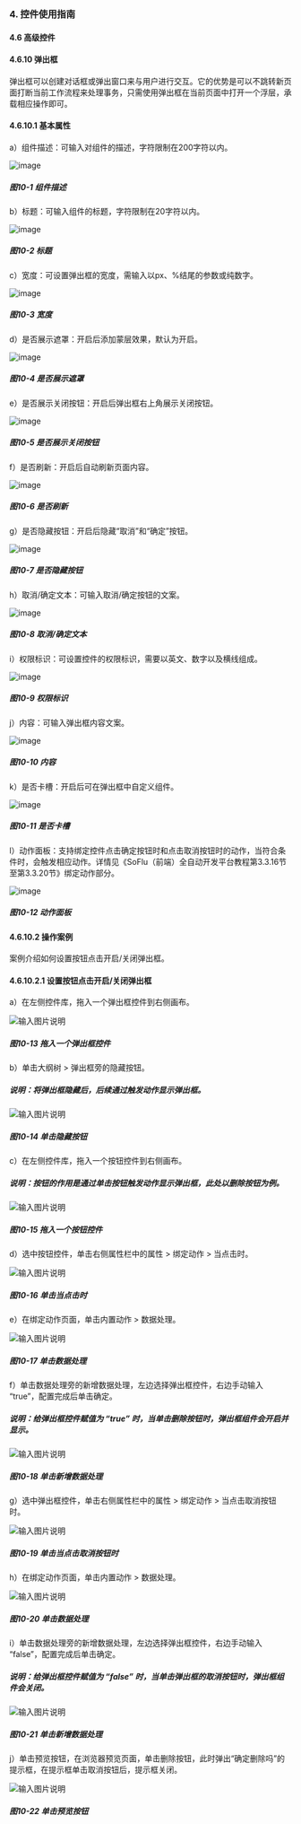 ### 4. 控件使用指南

#### 4.6 高级控件

#### 4.6.10 弹出框

弹出框可以创建对话框或弹出窗口来与用户进行交互。它的优势是可以不跳转新页面打断当前工作流程来处理事务，只需使用弹出框在当前页面中打开一个浮层，承载相应操作即可。

#### 4.6.10.1 基本属性

a）组件描述：可输入对组件的描述，字符限制在200字符以内。

![image](https://user-images.githubusercontent.com/79617492/226552741-32fde646-927e-43a6-a0ea-37476b200b88.png)

##### 图10-1 组件描述

b）标题：可输入组件的标题，字符限制在20字符以内。

![image](https://user-images.githubusercontent.com/79617492/226552765-34dacd3c-5648-479a-8521-13874c54ae46.png)

##### 图10-2 标题

c）宽度：可设置弹出框的宽度，需输入以px、%结尾的参数或纯数字。

![image](https://user-images.githubusercontent.com/79617492/226552796-cae66555-7eb3-4c42-87ad-424cbf9d5280.png)

##### 图10-3 宽度

d）是否展示遮罩：开启后添加蒙层效果，默认为开启。

![image](https://user-images.githubusercontent.com/79617492/226552875-65269e91-d7b1-4f06-975c-5bef867195d7.png)

##### 图10-4 是否展示遮罩

e）是否展示关闭按钮：开启后弹出框右上角展示关闭按钮。

![image](https://user-images.githubusercontent.com/79617492/226552895-dd334b6f-36fe-4ab6-8ddf-4886e4c38709.png)

##### 图10-5 是否展示关闭按钮

f）是否刷新：开启后自动刷新页面内容。

![image](https://user-images.githubusercontent.com/79617492/226552931-d5a4ef6b-59cc-4c9e-ae76-d774a47edb87.png)

##### 图10-6 是否刷新

g）是否隐藏按钮：开启后隐藏“取消”和“确定”按钮。

![image](https://user-images.githubusercontent.com/79617492/226552950-b33c11ac-c9f4-4f50-9ca3-0bca6f7a48af.png)

##### 图10-7 是否隐藏按钮

h）取消/确定文本：可输入取消/确定按钮的文案。

![image](https://user-images.githubusercontent.com/79617492/226552975-7a3053d2-abb0-4b08-994a-8401aeff9e33.png)

##### 图10-8 取消/确定文本

i）权限标识：可设置控件的权限标识，需要以英文、数字以及横线组成。

![image](https://user-images.githubusercontent.com/79617492/226553063-5be7d6c7-f03e-4ac4-9cc0-32bf89bca7a5.png)

##### 图10-9 权限标识

j）内容：可输入弹出框内容文案。

![image](https://user-images.githubusercontent.com/79617492/226553081-a081ef31-7d6a-4267-8c02-fb17fac2e372.png)

##### 图10-10 内容

k）是否卡槽：开启后可在弹出框中自定义组件。

![image](https://user-images.githubusercontent.com/79617492/226553100-899c7c7a-d7f7-4326-ad72-4e1c721393ca.png)

##### 图10-11 是否卡槽

l）动作面板：支持绑定控件点击确定按钮时和点击取消按钮时的动作，当符合条件时，会触发相应动作。详情见《SoFlu（前端）全自动开发平台教程第3.3.16节至第3.3.20节》绑定动作部分。

![image](https://user-images.githubusercontent.com/79617492/226553126-abf2ee18-7159-45dd-ab53-ee468af44e8f.png)

##### 图10-12 动作面板

#### 4.6.10.2 操作案例

案例介绍如何设置按钮点击开启/关闭弹出框。

#### 4.6.10.2.1 设置按钮点击开启/关闭弹出框 

a）在左侧控件库，拖入一个弹出框控件到右侧画布。

![输入图片说明](../../../../images/%20SoFlu%EF%BC%88%E5%89%8D%E7%AB%AF%EF%BC%89%E5%85%A8%E8%87%AA%E5%8A%A8%E5%BC%80%E5%8F%91%E5%B9%B3%E5%8F%B0%E6%95%99%E7%A8%8B/1.%20%E6%9C%80%E6%96%B0%E7%89%88%E6%9C%AC%20-%20%E6%9B%B4%E6%96%B0%E6%97%A5%E6%9C%9F%20-%202023.01.10/4.%20%E6%8E%A7%E4%BB%B6%E4%BD%BF%E7%94%A8%E6%8C%87%E5%8D%97/6.%20%E9%AB%98%E7%BA%A7%E6%8E%A7%E4%BB%B6/10-13.png)

##### 图10-13 拖入一个弹出框控件

b）单击大纲树 > 弹出框旁的隐藏按钮。

##### 说明：将弹出框隐藏后，后续通过触发动作显示弹出框。

![输入图片说明](../../../../images/%20SoFlu%EF%BC%88%E5%89%8D%E7%AB%AF%EF%BC%89%E5%85%A8%E8%87%AA%E5%8A%A8%E5%BC%80%E5%8F%91%E5%B9%B3%E5%8F%B0%E6%95%99%E7%A8%8B/1.%20%E6%9C%80%E6%96%B0%E7%89%88%E6%9C%AC%20-%20%E6%9B%B4%E6%96%B0%E6%97%A5%E6%9C%9F%20-%202023.01.10/4.%20%E6%8E%A7%E4%BB%B6%E4%BD%BF%E7%94%A8%E6%8C%87%E5%8D%97/6.%20%E9%AB%98%E7%BA%A7%E6%8E%A7%E4%BB%B6/10-14.png)

##### 图10-14 单击隐藏按钮

c）在左侧控件库，拖入一个按钮控件到右侧画布。

##### 说明：按钮的作用是通过单击按钮触发动作显示弹出框，此处以删除按钮为例。

![输入图片说明](../../../../images/%20SoFlu%EF%BC%88%E5%89%8D%E7%AB%AF%EF%BC%89%E5%85%A8%E8%87%AA%E5%8A%A8%E5%BC%80%E5%8F%91%E5%B9%B3%E5%8F%B0%E6%95%99%E7%A8%8B/1.%20%E6%9C%80%E6%96%B0%E7%89%88%E6%9C%AC%20-%20%E6%9B%B4%E6%96%B0%E6%97%A5%E6%9C%9F%20-%202023.01.10/4.%20%E6%8E%A7%E4%BB%B6%E4%BD%BF%E7%94%A8%E6%8C%87%E5%8D%97/6.%20%E9%AB%98%E7%BA%A7%E6%8E%A7%E4%BB%B6/10-15.png)

##### 图10-15 拖入一个按钮控件

d）选中按钮控件，单击右侧属性栏中的属性 > 绑定动作 > 当点击时。

![输入图片说明](../../../../images/%20SoFlu%EF%BC%88%E5%89%8D%E7%AB%AF%EF%BC%89%E5%85%A8%E8%87%AA%E5%8A%A8%E5%BC%80%E5%8F%91%E5%B9%B3%E5%8F%B0%E6%95%99%E7%A8%8B/1.%20%E6%9C%80%E6%96%B0%E7%89%88%E6%9C%AC%20-%20%E6%9B%B4%E6%96%B0%E6%97%A5%E6%9C%9F%20-%202023.01.10/4.%20%E6%8E%A7%E4%BB%B6%E4%BD%BF%E7%94%A8%E6%8C%87%E5%8D%97/6.%20%E9%AB%98%E7%BA%A7%E6%8E%A7%E4%BB%B6/10-16.png)

##### 图10-16 单击当点击时

e）在绑定动作页面，单击内置动作 > 数据处理。

![输入图片说明](../../../../images/%20SoFlu%EF%BC%88%E5%89%8D%E7%AB%AF%EF%BC%89%E5%85%A8%E8%87%AA%E5%8A%A8%E5%BC%80%E5%8F%91%E5%B9%B3%E5%8F%B0%E6%95%99%E7%A8%8B/1.%20%E6%9C%80%E6%96%B0%E7%89%88%E6%9C%AC%20-%20%E6%9B%B4%E6%96%B0%E6%97%A5%E6%9C%9F%20-%202023.01.10/4.%20%E6%8E%A7%E4%BB%B6%E4%BD%BF%E7%94%A8%E6%8C%87%E5%8D%97/6.%20%E9%AB%98%E7%BA%A7%E6%8E%A7%E4%BB%B6/10-17.png)

##### 图10-17 单击数据处理

f）单击数据处理旁的新增数据处理，左边选择弹出框控件，右边手动输入 “true”，配置完成后单击确定。

##### 说明：给弹出框控件赋值为 “true” 时，当单击删除按钮时，弹出框组件会开启并显示。

![输入图片说明](../../../../images/%20SoFlu%EF%BC%88%E5%89%8D%E7%AB%AF%EF%BC%89%E5%85%A8%E8%87%AA%E5%8A%A8%E5%BC%80%E5%8F%91%E5%B9%B3%E5%8F%B0%E6%95%99%E7%A8%8B/1.%20%E6%9C%80%E6%96%B0%E7%89%88%E6%9C%AC%20-%20%E6%9B%B4%E6%96%B0%E6%97%A5%E6%9C%9F%20-%202023.01.10/4.%20%E6%8E%A7%E4%BB%B6%E4%BD%BF%E7%94%A8%E6%8C%87%E5%8D%97/6.%20%E9%AB%98%E7%BA%A7%E6%8E%A7%E4%BB%B6/10-18.png)

##### 图10-18 单击新增数据处理

g）选中弹出框控件，单击右侧属性栏中的属性 > 绑定动作 > 当点击取消按钮时。

![输入图片说明](../../../../images/%20SoFlu%EF%BC%88%E5%89%8D%E7%AB%AF%EF%BC%89%E5%85%A8%E8%87%AA%E5%8A%A8%E5%BC%80%E5%8F%91%E5%B9%B3%E5%8F%B0%E6%95%99%E7%A8%8B/1.%20%E6%9C%80%E6%96%B0%E7%89%88%E6%9C%AC%20-%20%E6%9B%B4%E6%96%B0%E6%97%A5%E6%9C%9F%20-%202023.01.10/4.%20%E6%8E%A7%E4%BB%B6%E4%BD%BF%E7%94%A8%E6%8C%87%E5%8D%97/6.%20%E9%AB%98%E7%BA%A7%E6%8E%A7%E4%BB%B6/10-19.png)

##### 图10-19 单击当点击取消按钮时

h）在绑定动作页面，单击内置动作 > 数据处理。

![输入图片说明](../../../../images/%20SoFlu%EF%BC%88%E5%89%8D%E7%AB%AF%EF%BC%89%E5%85%A8%E8%87%AA%E5%8A%A8%E5%BC%80%E5%8F%91%E5%B9%B3%E5%8F%B0%E6%95%99%E7%A8%8B/1.%20%E6%9C%80%E6%96%B0%E7%89%88%E6%9C%AC%20-%20%E6%9B%B4%E6%96%B0%E6%97%A5%E6%9C%9F%20-%202023.01.10/4.%20%E6%8E%A7%E4%BB%B6%E4%BD%BF%E7%94%A8%E6%8C%87%E5%8D%97/6.%20%E9%AB%98%E7%BA%A7%E6%8E%A7%E4%BB%B6/10-20.png)

##### 图10-20 单击数据处理

i）单击数据处理旁的新增数据处理，左边选择弹出框控件，右边手动输入 “false”，配置完成后单击确定。

##### 说明：给弹出框控件赋值为 “false” 时，当单击弹出框的取消按钮时，弹出框组件会关闭。

![输入图片说明](../../../../images/%20SoFlu%EF%BC%88%E5%89%8D%E7%AB%AF%EF%BC%89%E5%85%A8%E8%87%AA%E5%8A%A8%E5%BC%80%E5%8F%91%E5%B9%B3%E5%8F%B0%E6%95%99%E7%A8%8B/1.%20%E6%9C%80%E6%96%B0%E7%89%88%E6%9C%AC%20-%20%E6%9B%B4%E6%96%B0%E6%97%A5%E6%9C%9F%20-%202023.01.10/4.%20%E6%8E%A7%E4%BB%B6%E4%BD%BF%E7%94%A8%E6%8C%87%E5%8D%97/6.%20%E9%AB%98%E7%BA%A7%E6%8E%A7%E4%BB%B6/10-21.png)

##### 图10-21 单击新增数据处理

j）单击预览按钮，在浏览器预览页面，单击删除按钮，此时弹出“确定删除吗”的提示框，在提示框单击取消按钮后，提示框关闭。

![输入图片说明](../../../../images/%20SoFlu%EF%BC%88%E5%89%8D%E7%AB%AF%EF%BC%89%E5%85%A8%E8%87%AA%E5%8A%A8%E5%BC%80%E5%8F%91%E5%B9%B3%E5%8F%B0%E6%95%99%E7%A8%8B/1.%20%E6%9C%80%E6%96%B0%E7%89%88%E6%9C%AC%20-%20%E6%9B%B4%E6%96%B0%E6%97%A5%E6%9C%9F%20-%202023.01.10/4.%20%E6%8E%A7%E4%BB%B6%E4%BD%BF%E7%94%A8%E6%8C%87%E5%8D%97/6.%20%E9%AB%98%E7%BA%A7%E6%8E%A7%E4%BB%B6/10-22.png)

##### 图10-22 单击预览按钮
